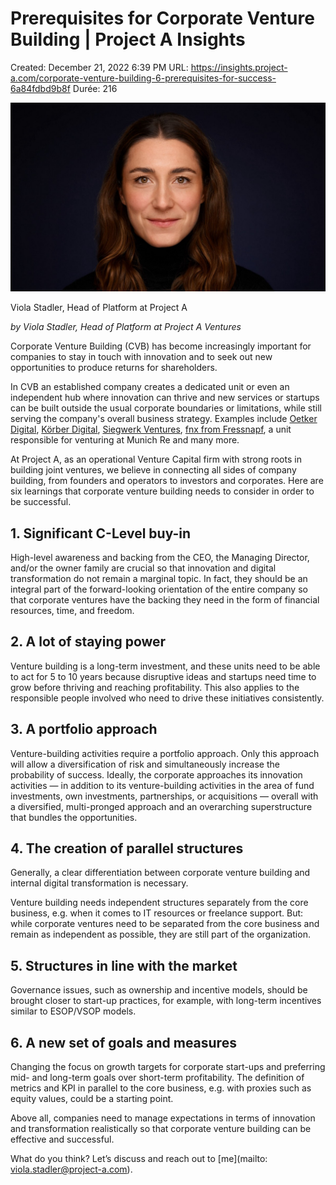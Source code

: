 # Prerequisites for Corporate Venture Building | Project A Insights

Created: December 21, 2022 6:39 PM
URL: https://insights.project-a.com/corporate-venture-building-6-prerequisites-for-success-6a84fdbd9b8f
Durée: 216

![1*NVinK4ZzPq2JpkQTqSRABQ.jpeg](Prerequisites%20for%20Corporate%20Venture%20Building%20Proje%2089e40e9833ac4eb59a8641fac38dea01/1NVinK4ZzPq2JpkQTqSRABQ.jpeg)

Viola Stadler, Head of Platform at Project A

*by Viola Stadler, Head of Platform at Project A Ventures*

Corporate Venture Building (CVB) has become increasingly important for companies to stay in touch with innovation and to seek out new opportunities to produce returns for shareholders.

In CVB an established company creates a dedicated unit or even an independent hub where innovation can thrive and new services or startups can be built outside the usual corporate boundaries or limitations, while still serving the company's overall business strategy. Examples include [Oetker Digital](https://oetkerdigital.com/), [Körber Digital](https://www.koerber-digital.com/), [Siegwerk Ventures](https://www.siegwerkventures.com/), [fnx from Fressnapf](https://fnx.pet/), a unit responsible for venturing at Munich Re and many more.

At Project A, as an operational Venture Capital firm with strong roots in building joint ventures, we believe in connecting all sides of company building, from founders and operators to investors and corporates. Here are six learnings that corporate venture building needs to consider in order to be successful.

## 1. Significant C-Level buy-in

High-level awareness and backing from the CEO, the Managing Director, and/or the owner family are crucial so that innovation and digital transformation do not remain a marginal topic. In fact, they should be an integral part of the forward-looking orientation of the entire company so that corporate ventures have the backing they need in the form of financial resources, time, and freedom.

## 2. A lot of staying power

Venture building is a long-term investment, and these units need to be able to act for 5 to 10 years because disruptive ideas and startups need time to grow before thriving and reaching profitability. This also applies to the responsible people involved who need to drive these initiatives consistently.

## 3. A portfolio approach

Venture-building activities require a portfolio approach. Only this approach will allow a diversification of risk and simultaneously increase the probability of success. Ideally, the corporate approaches its innovation activities — in addition to its venture-building activities in the area of fund investments, own investments, partnerships, or acquisitions — overall with a diversified, multi-pronged approach and an overarching superstructure that bundles the opportunities.

## 4. The creation of parallel structures

Generally, a clear differentiation between corporate venture building and internal digital transformation is necessary.

Venture building needs independent structures separately from the core business, e.g. when it comes to IT resources or freelance support. But: while corporate ventures need to be separated from the core business and remain as independent as possible, they are still part of the organization.

## 5. Structures in line with the market

Governance issues, such as ownership and incentive models, should be brought closer to start-up practices, for example, with long-term incentives similar to ESOP/VSOP models.

## 6. A new set of goals and measures

Changing the focus on growth targets for corporate start-ups and preferring mid- and long-term goals over short-term profitability. The definition of metrics and KPI in parallel to the core business, e.g. with proxies such as equity values, could be a starting point.

Above all, companies need to manage expectations in terms of innovation and transformation realistically so that corporate venture building can be effective and successful.

What do you think? Let’s discuss and reach out to [me](mailto: viola.stadler@project-a.com).